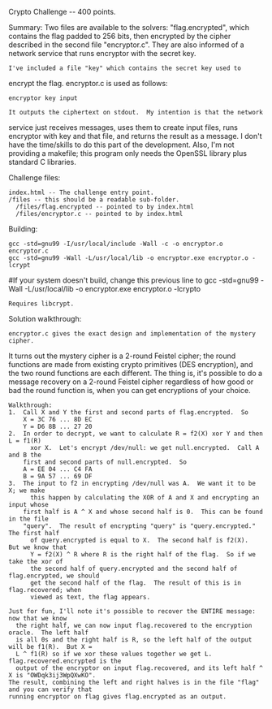 Crypto Challenge -- 400 points.

Summary: Two files are available to the solvers: "flag.encrypted", which 
contains the flag padded to 256 bits, then encrypted by the cipher described 
in the second file "encryptor.c".  They are also informed of a network 
service that runs encryptor with the secret key.

	I've included a file "key" which contains the secret key used to 
encrypt the flag.  encryptor.c is used as follows:

	encryptor key input

	It outputs the ciphertext on stdout.  My intention is that the network
service just receives messages, uses them to create input files, runs
encryptor with key and that file, and returns the result as a message.  I don't 
have the time/skills to do this part of the development.  Also, I'm not providing
a makefile; this program only needs the OpenSSL library plus standard C libraries.

Challenge files:

	index.html -- The challenge entry point.
	/files -- this should be a readable sub-folder.
      /files/flag.encrypted -- pointed to by index.html
      /files/encryptor.c -- pointed to by index.html

Building:

	gcc -std=gnu99 -I/usr/local/include -Wall -c -o encryptor.o encryptor.c
	gcc -std=gnu99 -Wall -L/usr/local/lib -o encryptor.exe encryptor.o -lcrypt
#If your system doesn't build, change this previous line to 
	gcc -std=gnu99 -Wall -L/usr/local/lib -o encryptor.exe encryptor.o -lcrypto

	Requires libcrypt.


Solution walkthrough:

	encryptor.c gives the exact design and implementation of the mystery cipher.
It turns out the mystery cipher is a 2-round Feistel cipher; the round functions are
made from existing crypto primitives (DES encryption), and the two round functions are
each different.  The thing is, it's possible to do a message recovery on a 2-round 
Feistel cipher regardless of how good or bad the round function is, when you can get
encryptions of your choice.  

	Walkthrough:
	1.  Call X and Y the first and second parts of flag.encrypted.  So
		X = 3C 76 ... 8D EC
		Y = D6 8B ... 27 20
	2.  In order to decrypt, we want to calculate R = f2(X) xor Y and then L = f1(R)
          xor X.  Let's encrypt /dev/null: we get null.encrypted.  Call A and B the
	    first and second parts of null.encrypted.  So
		A = EE 04 ... C4 FA 
		B = 9A 57 ... 69 DF
	3.  The input to f2 in encrypting /dev/null was A.  We want it to be X; we make 
          this happen by calculating the XOR of A and X and encrypting an input whose
	    first half is A ^ X and whose second half is 0.  This can be found in the file
	    "query".  The result of encrypting "query" is "query.encrypted."  The first half
          of query.encrypted is equal to X.  The second half is f2(X).  But we know that
          Y = f2(X) ^ R where R is the right half of the flag.  So if we take the xor of
          the second half of query.encrypted and the second half of flag.encrypted, we should
          get the second half of the flag.  The result of this is in flag.recovered; when 
          viewed as text, the flag appears.

	Just for fun, I'll note it's possible to recover the ENTIRE message: now that we know
      the right half, we can now input flag.recovered to the encryption oracle.  The left half
      is all 0s and the right half is R, so the left half of the output will be f1(R).  But X =
      L ^ f1(R) so if we xor these values together we get L.  flag.recovered.encrypted is the
      output of the encryptor on input flag.recovered, and its left half ^ X is "OWDqk3ij3WpQXwKO".
	The result, combining the left and right halves is in the file "flag" and you can verify that
	running encryptor on flag gives flag.encrypted as an output.

